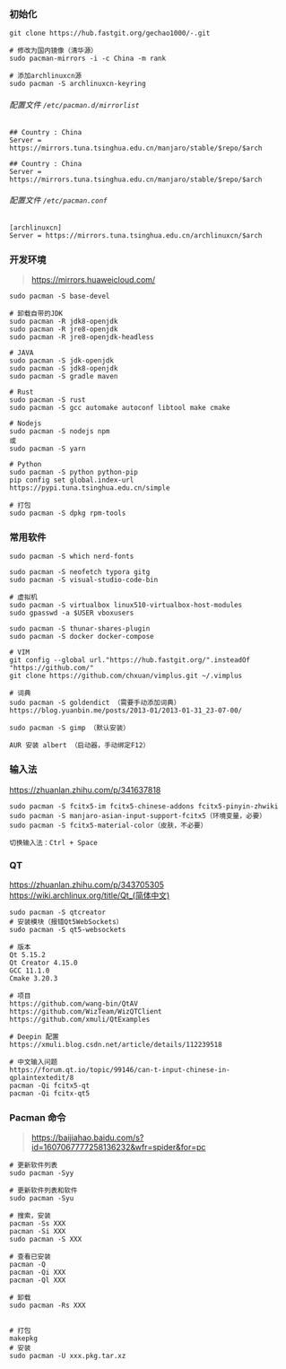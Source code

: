 ###  初始化

```
git clone https://hub.fastgit.org/gechao1000/-.git

# 修改为国内镜像（清华源）
sudo pacman-mirrors -i -c China -m rank

# 添加archlinuxcn源
sudo pacman -S archlinuxcn-keyring
```

###### 配置文件 `/etc/pacman.d/mirrorlist`

```
## Country : China
Server = https://mirrors.tuna.tsinghua.edu.cn/manjaro/stable/$repo/$arch

## Country : China
Server = https://mirrors.tuna.tsinghua.edu.cn/manjaro/stable/$repo/$arch
```

###### 配置文件 `/etc/pacman.conf`

```
[archlinuxcn]
Server = https://mirrors.tuna.tsinghua.edu.cn/archlinuxcn/$arch
```



### 开发环境

> https://mirrors.huaweicloud.com/

```
sudo pacman -S base-devel

# 卸载自带的JDK
sudo pacman -R jdk8-openjdk
sudo pacman -R jre8-openjdk
sudo pacman -R jre8-openjdk-headless

# JAVA
sudo pacman -S jdk-openjdk
sudo pacman -S jdk8-openjdk
sudo pacman -S gradle maven

# Rust
sudo pacman -S rust
sudo pacman -S gcc automake autoconf libtool make cmake

# Nodejs
sudo pacman -S nodejs npm 
或
sudo pacman -S yarn

# Python
sudo pacman -S python python-pip
pip config set global.index-url https://pypi.tuna.tsinghua.edu.cn/simple

# 打包
sudo pacman -S dpkg rpm-tools
```



### 常用软件

```
sudo pacman -S which nerd-fonts

sudo pacman -S neofetch typora gitg
sudo pacman -S visual-studio-code-bin

# 虚拟机
sudo pacman -S virtualbox linux510-virtualbox-host-modules
sudo gpasswd -a $USER vboxusers

sudo pacman -S thunar-shares-plugin
sudo pacman -S docker docker-compose

# VIM
git config --global url."https://hub.fastgit.org/".insteadOf "https://github.com/"
git clone https://github.com/chxuan/vimplus.git ~/.vimplus

# 词典
sudo pacman -S goldendict （需要手动添加词典）
https://blog.yuanbin.me/posts/2013-01/2013-01-31_23-07-00/

sudo pacman -S gimp （默认安装）

AUR 安装 albert （启动器，手动绑定F12）
```



### 输入法

https://zhuanlan.zhihu.com/p/341637818

```
sudo pacman -S fcitx5-im fcitx5-chinese-addons fcitx5-pinyin-zhwiki
sudo pacman -S manjaro-asian-input-support-fcitx5（环境变量，必要）
sudo pacman -S fcitx5-material-color（皮肤，不必要）

切换输入法：Ctrl + Space
```



### QT

https://zhuanlan.zhihu.com/p/343705305		https://wiki.archlinux.org/title/Qt_(简体中文)

```
sudo pacman -S qtcreator
# 安装模块（报错Qt5WebSockets）
sudo pacman -S qt5-websockets

# 版本
Qt 5.15.2
Qt Creator 4.15.0
GCC 11.1.0
Cmake 3.20.3

# 项目
https://github.com/wang-bin/QtAV
https://github.com/WizTeam/WizQTClient
https://github.com/xmuli/QtExamples

# Deepin 配置
https://xmuli.blog.csdn.net/article/details/112239518

# 中文输入问题
https://forum.qt.io/topic/99146/can-t-input-chinese-in-qplaintextedit/8
pacman -Qi fcitx5-qt
pacman -Qi fcitx-qt5
```



### Pacman 命令

> https://baijiahao.baidu.com/s?id=1607067777258136232&wfr=spider&for=pc

```
# 更新软件列表
sudo pacman -Syy

# 更新软件列表和软件
sudo pacman -Syu

# 搜索，安装
pacman -Ss XXX
pacman -Si XXX
sudo pacman -S XXX

# 查看已安装
pacman -Q
pacman -Qi XXX
pacman -Ql XXX

# 卸载
sudo pacman -Rs XXX


# 打包
makepkg
# 安装
sudo pacman -U xxx.pkg.tar.xz
```